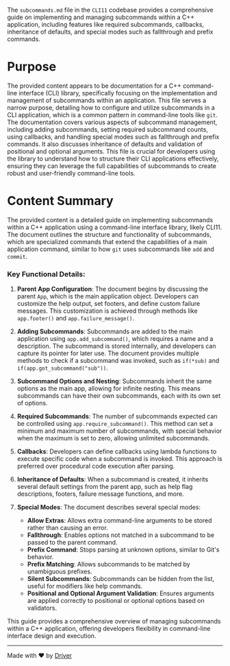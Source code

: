 <!--------------------------------------------------------------------------------->
<!-- IMPORTANT: This file is auto-generated by Driver (https://driver.ai). -------->
<!-- Manual edits may be overwritten on future commits. --------------------------->
<!--------------------------------------------------------------------------------->

The `subcommands.md` file in the `CLI11` codebase provides a comprehensive guide on implementing and managing subcommands within a C++ application, including features like required subcommands, callbacks, inheritance of defaults, and special modes such as fallthrough and prefix commands.

# Purpose
The provided content appears to be documentation for a C++ command-line interface (CLI) library, specifically focusing on the implementation and management of subcommands within an application. This file serves a narrow purpose, detailing how to configure and utilize subcommands in a CLI application, which is a common pattern in command-line tools like `git`. The documentation covers various aspects of subcommand management, including adding subcommands, setting required subcommand counts, using callbacks, and handling special modes such as fallthrough and prefix commands. It also discusses inheritance of defaults and validation of positional and optional arguments. This file is crucial for developers using the library to understand how to structure their CLI applications effectively, ensuring they can leverage the full capabilities of subcommands to create robust and user-friendly command-line tools.
# Content Summary
The provided content is a detailed guide on implementing subcommands within a C++ application using a command-line interface library, likely CLI11. The document outlines the structure and functionality of subcommands, which are specialized commands that extend the capabilities of a main application command, similar to how `git` uses subcommands like `add` and `commit`.

### Key Functional Details:

1. **Parent App Configuration**: The document begins by discussing the parent `App`, which is the main application object. Developers can customize the help output, set footers, and define custom failure messages. This customization is achieved through methods like `app.footer()` and `app.failure_message()`.

2. **Adding Subcommands**: Subcommands are added to the main application using `app.add_subcommand()`, which requires a name and a description. The subcommand is stored internally, and developers can capture its pointer for later use. The document provides multiple methods to check if a subcommand was invoked, such as `if(*sub)` and `if(app.got_subcommand("sub"))`.

3. **Subcommand Options and Nesting**: Subcommands inherit the same options as the main app, allowing for infinite nesting. This means subcommands can have their own subcommands, each with its own set of options.

4. **Required Subcommands**: The number of subcommands expected can be controlled using `app.require_subcommand()`. This method can set a minimum and maximum number of subcommands, with special behavior when the maximum is set to zero, allowing unlimited subcommands.

5. **Callbacks**: Developers can define callbacks using lambda functions to execute specific code when a subcommand is invoked. This approach is preferred over procedural code execution after parsing.

6. **Inheritance of Defaults**: When a subcommand is created, it inherits several default settings from the parent app, such as help flag descriptions, footers, failure message functions, and more.

7. **Special Modes**: The document describes several special modes:
   - **Allow Extras**: Allows extra command-line arguments to be stored rather than causing an error.
   - **Fallthrough**: Enables options not matched in a subcommand to be passed to the parent command.
   - **Prefix Command**: Stops parsing at unknown options, similar to Git's behavior.
   - **Prefix Matching**: Allows subcommands to be matched by unambiguous prefixes.
   - **Silent Subcommands**: Subcommands can be hidden from the list, useful for modifiers like help commands.
   - **Positional and Optional Argument Validation**: Ensures arguments are applied correctly to positional or optional options based on validators.

This guide provides a comprehensive overview of managing subcommands within a C++ application, offering developers flexibility in command-line interface design and execution.

---
Made with ❤️ by [Driver](https://www.driver.ai/)